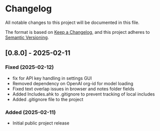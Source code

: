 # Changelog

All notable changes to this project will be documented in this file.

The format is based on [Keep a Changelog](https://keepachangelog.com/en/1.1.0/),
and this project adheres to [Semantic Versioning](https://semver.org/spec/v2.0.0.html).

## [0.8.0] - 2025-02-11

### Fixed (2025-02-12)
- fix for API key handling in settings GUI
- Removed dependency on OpenAI org-id for model loading
- Fixed text overlap issues in browser and notes folder fields
- Added Includes.ahk to .gitignore to prevent tracking of local includes
- Added .gitignore file to the project

### Added (2025-02-11)
- Initial public project release

